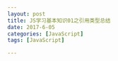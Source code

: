 ```yaml
---
layout: post
title: JS学习基本知识01之引用类型总结
date: 2017-6-05
categories: [JavaScript]
tags: [JavaScript]

---
```


